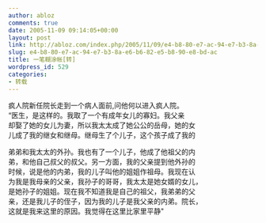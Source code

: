 ```yaml
---
author: abloz
comments: true
date: 2005-11-09 09:14:05+00:00
layout: post
link: http://abloz.com/index.php/2005/11/09/e4-b8-80-e7-ac-94-e7-b3-8a-e6-b6-82-e5-b8-90-e8-bd-ac/
slug: e4-b8-80-e7-ac-94-e7-b3-8a-e6-b6-82-e5-b8-90-e8-bd-ac
title: 一笔糊涂帐[转]
wordpress_id: 529
categories:
- 转载
---
```


疯人院新任院长走到一个病人面前,问他何以进入疯人院。    
“医生，是这样的。我取了一个有成年女儿的寡妇。我父亲    
却娶了她的女儿为妻，所以我太太成了她公公的岳母，她的女    
儿成了我的继女和继母。继母生了个儿子，这个孩子成了我的  




弟弟和我太太的外孙。我也有了一个儿子，他成了他祖父的内    
弟，和他自己叔父的叔父。另一方面，我的父亲提到他外孙的    
时候，说是他的内弟，我的儿子叫他的姐姐作祖母。我现在认    
为我是我母亲的父亲，我孙子的哥哥，我太太是她女婿的女儿，    
是她孙子的姐姐。现在我不知道我是自己的祖父，我弟弟的父    
亲，还是我儿子的侄子，因为我的儿子是我父亲的内弟。院长，    
这就是我来这里的原因。我觉得在这里比家里平静"  




  
 
